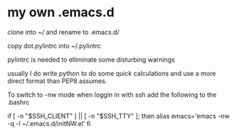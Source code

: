 # my own .emacs.d

clone into ~/ and rename to .emacs.d/

copy dot.pylintrc into ~/.pylintrc

pylintrc is needed to elliminate some disturbing warnings

usually I do write python to do some quick
calculations and use a more direct format than PEP8 assumes.

To switch to -nw mode when loggin in with ssh add the following to the  .bashrc

if [ -n "$SSH_CLIENT" ] || [ -n "$SSH_TTY" ]; then
    alias emacs='emacs -nw -q -l ~/.emacs.d/initNW.el'
fi 
